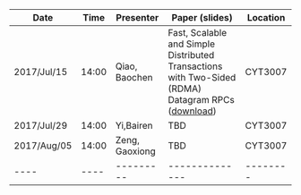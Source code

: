 | Date | Time | Presenter | Paper (slides) | Location |
| ---- | ---- | --------- | -------------- | -------- |
| 2017/Jul/15 | 14:00 | Qiao, Baochen | Fast, Scalable and Simple Distributed Transactions with Two-Sided (RDMA) Datagram RPCs ([download](https://www.usenix.org/conference/osdi16/technical-sessions/presentation/kalia)) | CYT3007 |
| 2017/Jul/29 | 14:00 | Yi,Bairen | TBD | CYT3007 |
| 2017/Aug/05 | 14:00 | Zeng, Gaoxiong |TBD | CYT3007 |
| ---- | ---- | --------- | -------------- | -------- |
